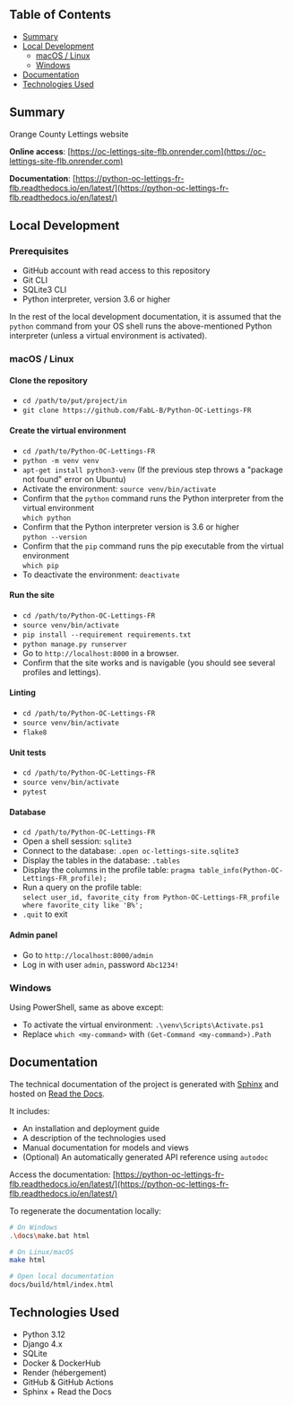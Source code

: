 ## Table of Contents

- [Summary](#summary)
- [Local Development](#local-development)
  - [macOS / Linux](#macos--linux)
  - [Windows](#windows)
- [Documentation](#documentation)
- [Technologies Used](#technologies-used)

## Summary

Orange County Lettings website

**Online access**: [https://oc-lettings-site-flb.onrender.com](https://oc-lettings-site-flb.onrender.com)

**Documentation**: [https://python-oc-lettings-fr-flb.readthedocs.io/en/latest/](https://python-oc-lettings-fr-flb.readthedocs.io/en/latest/)

## Local Development

### Prerequisites

- GitHub account with read access to this repository
- Git CLI
- SQLite3 CLI
- Python interpreter, version 3.6 or higher

In the rest of the local development documentation, it is assumed that the `python` command from your OS shell runs the above-mentioned Python interpreter (unless a virtual environment is activated).

### macOS / Linux

#### Clone the repository

- `cd /path/to/put/project/in`
- `git clone https://github.com/FabL-B/Python-OC-Lettings-FR`

#### Create the virtual environment

- `cd /path/to/Python-OC-Lettings-FR`
- `python -m venv venv`
- `apt-get install python3-venv` (If the previous step throws a "package not found" error on Ubuntu)
- Activate the environment: `source venv/bin/activate`
- Confirm that the `python` command runs the Python interpreter from the virtual environment  
  `which python`
- Confirm that the Python interpreter version is 3.6 or higher  
  `python --version`
- Confirm that the `pip` command runs the pip executable from the virtual environment  
  `which pip`
- To deactivate the environment: `deactivate`

#### Run the site

- `cd /path/to/Python-OC-Lettings-FR`
- `source venv/bin/activate`
- `pip install --requirement requirements.txt`
- `python manage.py runserver`
- Go to `http://localhost:8000` in a browser.
- Confirm that the site works and is navigable (you should see several profiles and lettings).

#### Linting

- `cd /path/to/Python-OC-Lettings-FR`
- `source venv/bin/activate`
- `flake8`

#### Unit tests

- `cd /path/to/Python-OC-Lettings-FR`
- `source venv/bin/activate`
- `pytest`

#### Database

- `cd /path/to/Python-OC-Lettings-FR`
- Open a shell session: `sqlite3`
- Connect to the database: `.open oc-lettings-site.sqlite3`
- Display the tables in the database: `.tables`
- Display the columns in the profile table: `pragma table_info(Python-OC-Lettings-FR_profile);`
- Run a query on the profile table:  
  `select user_id, favorite_city from Python-OC-Lettings-FR_profile where favorite_city like 'B%';`
- `.quit` to exit

#### Admin panel

- Go to `http://localhost:8000/admin`
- Log in with user `admin`, password `Abc1234!`

### Windows

Using PowerShell, same as above except:

- To activate the virtual environment: `.\venv\Scripts\Activate.ps1` 
- Replace `which <my-command>` with `(Get-Command <my-command>).Path`

## Documentation

The technical documentation of the project is generated with [Sphinx](https://www.sphinx-doc.org/) and hosted on [Read the Docs](https://readthedocs.org/).

It includes:

- An installation and deployment guide
- A description of the technologies used
- Manual documentation for models and views
- (Optional) An automatically generated API reference using `autodoc`

Access the documentation: [https://python-oc-lettings-fr-flb.readthedocs.io/en/latest/](https://python-oc-lettings-fr-flb.readthedocs.io/en/latest/)

To regenerate the documentation locally:

```bash
# On Windows
.\docs\make.bat html

# On Linux/macOS
make html

# Open local documentation
docs/build/html/index.html
```

## Technologies Used

- Python 3.12
- Django 4.x
- SQLite
- Docker & DockerHub
- Render (hébergement)
- GitHub & GitHub Actions
- Sphinx + Read the Docs
